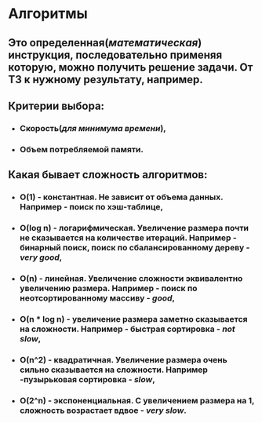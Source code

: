 ﻿# Алгоритмы
## Это определенная(*математическая*) инструкция, последовательно применяя которую, можно получить решение задачи. От ТЗ к нужному результату, например.

## Критерии выбора:
- ### Скорость(*для минимума времени*),
- ### Объем потребляемой памяти.

## Какая бывает сложность алгоритмов:
- ### **O(1)** - константная. Не зависит от объема данных. Например - поиск по хэш-таблице,
- ### **O(log n)** - логарифмическая. Увеличение размера почти не сказывается на количестве итераций. Например - бинарный поиск, поиск по сбалансированному дереву - *very good*,
- ### **O(n)** - линейная. Увеличение сложности эквивалентно увеличению размера. Например - поиск по неотсортированному массиву - *good*,
- ### **O(n * log n)** - увеличение размера заметно сказывается на сложности. Например - быстрая сортировка - *not slow*,
- ### **O(n^2)** - квадратичная. Увеличение размера очень сильно сказывается на сложности. Например -пузырьковая сортировка - *slow*,
- ### **O(2^n)** - экспоненциальная. С увеличением размера на 1, сложность возрастает вдвое - *very slow*.